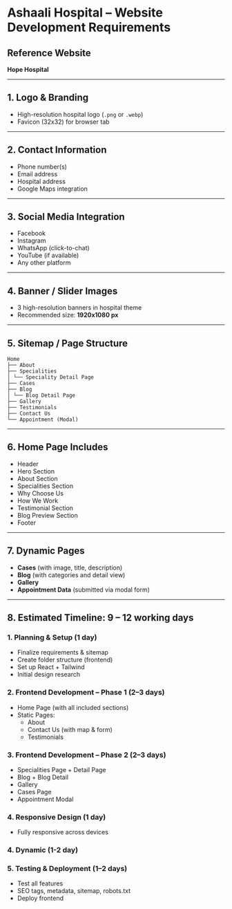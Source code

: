 # Ashaali Hospital – Website Development Requirements

## Reference Website
**Hope Hospital**

---

## 1. Logo & Branding
- High-resolution hospital logo (`.png` or `.webp`)
- Favicon (32x32) for browser tab

---

## 2. Contact Information
- Phone number(s)  
- Email address  
- Hospital address  
- Google Maps integration  

---

## 3. Social Media Integration
- Facebook  
- Instagram  
- WhatsApp (click-to-chat)  
- YouTube (if available)  
- Any other platform  

---

## 4. Banner / Slider Images
- 3 high-resolution banners in hospital theme  
- Recommended size: **1920x1080 px**

---

## 5. Sitemap / Page Structure

```
Home
├── About
├── Specialities
│ └── Speciality Detail Page
├── Cases
├── Blog
│ └── Blog Detail Page
├── Gallery
├── Testimonials
├── Contact Us
└── Appointment (Modal)
```

---

## 6. Home Page Includes
- Header  
- Hero Section  
- About Section  
- Specialities Section  
- Why Choose Us  
- How We Work  
- Testimonial Section  
- Blog Preview Section  
- Footer  

---

## 7. Dynamic Pages
- **Cases** (with image, title, description)  
- **Blog** (with categories and detail view)  
- **Gallery**  
- **Appointment Data** (submitted via modal form)  

---

## 8. Estimated Timeline: 9 – 12 working days

### 1. Planning & Setup (1 day)
- Finalize requirements & sitemap  
- Create folder structure (frontend)  
- Set up React + Tailwind  
- Initial design research  

### 2. Frontend Development – Phase 1 (2–3 days)
- Home Page (with all included sections)  
- Static Pages:  
  - About  
  - Contact Us (with map & form)  
  - Testimonials  

### 3. Frontend Development – Phase 2 (2–3 days)
- Specialities Page + Detail Page  
- Blog + Blog Detail  
- Gallery  
- Cases Page  
- Appointment Modal  

### 4. Responsive Design (1 day)
- Fully responsive across devices  

### 4. Dynamic (1-2 day) 

### 5. Testing & Deployment (1–2 days)
- Test all features  
- SEO tags, metadata, sitemap, robots.txt  
- Deploy frontend  
